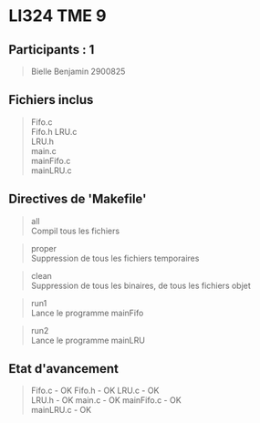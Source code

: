 LI324 TME 9
===========

Participants : 1
----------------

> Bielle Benjamin 2900825     
  
Fichiers inclus
---------------

> Fifo.c    
> Fifo.h
> LRU.c        
> LRU.h    
> main.c    
> mainFifo.c    
> mainLRU.c    
        		           
Directives de 'Makefile'
------------------------

> all    
> Compil tous les fichiers     

> proper     
> Suppression de tous les fichiers temporaires    
  
> clean     
> Suppression de tous les binaires, de tous les fichiers objet    

> run1     
> Lance le programme mainFifo        

> run2     
> Lance le programme mainLRU        

Etat d'avancement
-----------------

> Fifo.c     - OK
> Fifo.h     - OK
> LRU.c      - OK  
> LRU.h      - OK
> main.c     - OK
> mainFifo.c - OK   
> mainLRU.c  - OK  
